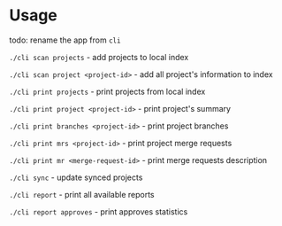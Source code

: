 
# Usage

todo: rename the app from ``cli``

``./cli scan projects`` - add projects to local index

``./cli scan project <project-id>`` - add all project's information to index

``./cli print projects`` - print projects from local index

``./cli print project <project-id>`` - print project's summary

``./cli print branches <project-id>`` - print project branches

``./cli print mrs <project-id>`` - print project merge requests

``./cli print mr <merge-request-id>`` - print merge requests description

``./cli sync`` - update synced projects

``./cli report`` - print all available reports

``./cli report approves`` - print approves statistics
